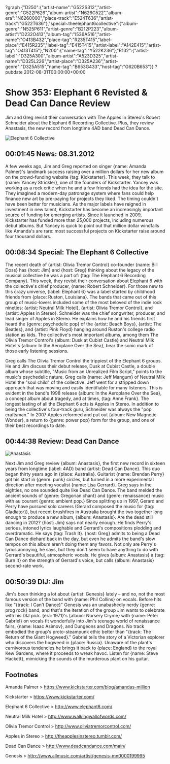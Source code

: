 ?graph {"D250":{"artist-name":"G522S312","artist-genre":"G522P626","album-artist":"N626G522","album-era":"N6260000","place-track":"E524T636","artist-track":"G522T636"},"special~theelephant6collective":{"album-genre":"N525P611","artist-genre":"B212P223","album-artist":"D232O413","album-tag":"I536A516","artist-name":"O413B432","place-tag":"R235T415","label-place":"E415R235","label-tag":"E415T415","artist-label":"A142E415","artist-tag":"O413T415"},"N200":{"name-tag":"Y522K236"},"R132":{"artist-label":"D325A300","album-artist":"A523D325","artist-name":"D325L226","artist-place":"D325A236","artist-genre":"D325A515","name-tag":"B653G433","host-tag":"G620B653"}}
?pubdate 2012-08-31T00:00:00+00:00

# Show 353: Elephant 6 Revisted & Dead Can Dance Review
Jim and Greg revisit their conversation with The Apples in Stereo's Robert Schneider about the Elephant 6 Recording Collective. Plus, they review Anastasis, the new record from longtime 4AD band Dead Can Dance.

![Elephant 6 Collective](http://static.soundopinions.org/images/2012/elephant6.jpg)

## 00:01:45 News: 08.31.2012
A few weeks ago, Jim and Greg reported on singer {name: Amanda Palmer}'s landmark success raising over a million dollars for her new album on the crowd-funding website {tag: Kickstarter}. This week, they talk to {name: Yancey Strickler}, one of the founders of Kickstarter. Yancey was working as a rock critic when he and a few friends had the idea for the site. They imagined a modern-day patronage system where fans could help finance new art by pre-paying for projects they liked. The timing couldn't have been better for musicians. As the major labels have reigned in investment in new talent, Kickstarter has become an increasingly important source of funding for emerging artists. Since it launched in 2009, Kickstarter has funded more than 25,000 projects, including numerous debut albums. But Yancey is quick to point out that million dollar windfalls like Amanda's are rare: most successful projects on Kickstarter raise around four thousand dollars.

## 00:08:34 Special: The Elephant 6 Collective
The recent death of {artist: Olivia Tremor Control} co-founder {name: Bill Doss} has {host: Jim} and {host: Greg} thinking about the legacy of the musical collective he was a part of: {tag: The Elephant 6 Recording Company}. This week, they revisit their conversation about Elephant 6 with the collective's chief producer, {name: Robert Schneider}. For those new to this crazy universe, {label: Elephant 6} was a label started by childhood friends from {place: Ruston, Louisiana}. The bands that came out of this group of music-lovers included some of the most beloved of the indie rock nineties: {artist: Neutral Milk Hotel}, {artist: Olivia Tremor Control}, and {artist: Apples in Stereo}. Schneider was the chief songwriter, producer, and lead singer of Apples in Stereo. He explains how he and his friends first heard the {genre: psychedelic pop} of the {artist: Beach Boys}, {artist: The Beatles}, and {artist: Pink Floyd} hanging around Ruston's college radio station as kids. The collective's most important albums, among them The Olivia Tremor Control's {album: Dusk at Cubist Castle} and Neutral Milk Hotel's {album: In the Aeroplane Over the Sea}, bear the sonic mark of those early listening sessions.

Greg calls The Olivia Tremor Control the trippiest of the Elephant 6 groups. He and Jim discuss their debut release, Dusk at Cubist Castle, a double album whose subtitle, "Music from an Unrealized Film Script," points to the music's psychedelic nature. Greg calls {name: Jeff Mangum} of Neutral Milk Hotel the "soul child" of the collective. Jeff went for a stripped down approach that was moving and easily identifiable for many listeners. This is evident in the band's 1998 release {album: In the Aeroplane Over the Sea}, a concept album about tragedy, and at times, {tag: Anne Frank}. The longest lasting of all the Elephant 6 acts is Apples in Stereo. In addition to being the collective's four-track guru, Schneider was always the "pop craftsman." In 2007 Apples reformed and put out {album: New Magnetic Wonder}, a return to {genre: power pop} form for the group, and one of their best recordings to date.

## 00:44:38 Review: Dead Can Dance
![Anastasis](http://is3.mzstatic.com/image/thumb/Music/v4/2a/e1/6d/2ae16d54-ea2e-780d-7d1d-090b52e08eba/source/600x600bb.jpg "7576985/881677436")

Next Jim and Greg review {album: Anastasis}, the first new record in sixteen years from longtime {label: 4AD} band {artist: Dead Can Dance}. This duo began thirty years ago in {place: Australia}. Guitarist {name: Brendan Perry} got his start in {genre: punk} circles, but turned in a more experimental direction after meeting vocalist {name: Lisa Gerrard}. Greg says in the eighties, no one sounded quite like Dead Can Dance. The band melded the ancient sounds of {genre: Gregorian chant} and {genre: renaissance} music with au courant {genre: ambient pop.} Since splitting up in 1997, Gerard and Perry have pursued solo careers (Gerard composed the music for {tag: Gladiator}), but recent brushfires in Australia brought the two together long enough to produce a new album, {album: Anastasis}. Are the dead still dancing in 2012? {host: Jim} says not nearly enough. He finds Perry's serious, intoned lyrics laughable and Gerrard's compositions plodding and overdramatic. He says {tag: Trash It}. {host: Greg} admits to being a Dead Can Dance diehard back in the day, but even he admits the band's slow tempos on this album aren't doing them any favors. Not only are Perry's lyrics annoying, he says, but they don't seem to have anything to do with Gerrard's beautiful, atmospheric vocals. He gives {album: Anastasis} a {tag: Burn It} on the strength of Gerrard's voice, but calls {album: Anastasis} second-rate work.

## 00:50:39 DIJ: Jim
Jim's been thinking a lot about {artist: Genesis} lately – and no, not the most famous version of the band with {name: Phil Collins} on vocals. Before hits like "{track: I Can't Dance}" Genesis was an unabashedly nerdy {genre: prog rock} band, and that's the iteration of the group Jim wants to celebrate with his DIJ pick. {era: 1971}'s {album: Nursery Cryme} with {name: Peter Gabriel} on vocals fit wonderfully into Jim's teenage world of renaissance fairs, {name: Isaac Asimov}, and Dungeons and Dragons. No track embodied the group's proto-steampunk ethic better than "{track: The Return of the Giant Hogweed}." Gabriel tells the story of a Victorian explorer who discovers the hogweed in {place: Russia}. Unaware of the plant's carnivorous tendencies he brings it back to {place: England} to the royal Kew Gardens, where it proceeds to wreak havoc. Listen for {name: Steve Hackett}, mimicking the sounds of the murderous plant on his guitar.

## Footnotes

Amanda Palmer > https://www.kickstarter.com/blog/amandas-million

Kickstarter > https://www.kickstarter.com/

Elephant 6 Collective > http://www.elephant6.com/

Neutral Milk Hotel > http://www.walkingwallofwords.com/

Olivia Tremor Control > http://www.oliviatremorcontrol.com/

Apples in Stereo > http://theapplesinstereo.tumblr.com/

Dead Can Dance > http://www.deadcandance.com/main/

Genesis > http://www.allmusic.com/artist/genesis-mn0000199995